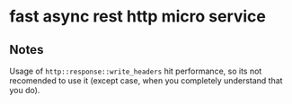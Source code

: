 # fast async rest http micro service


## Notes

Usage of `http::response::write_headers` hit performance, so its not recomended
to use it (except case, when you completely understand that you do).
